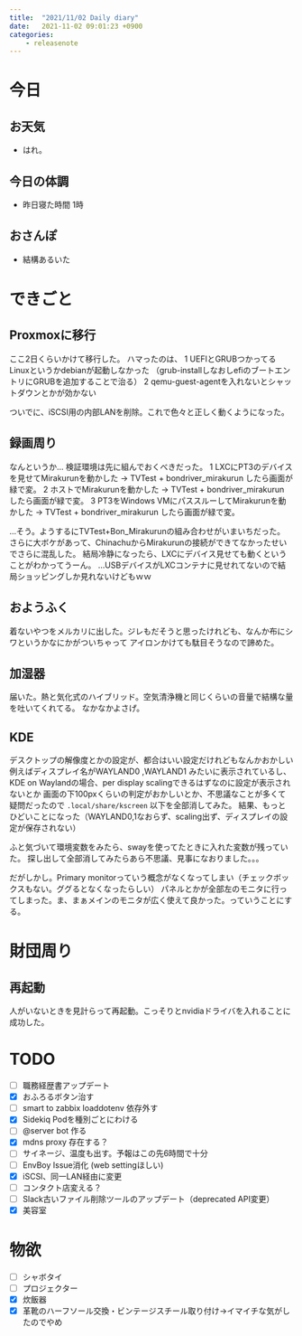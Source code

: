```yaml
---
title:  "2021/11/02 Daily diary"
date:   2021-11-02 09:01:23 +0900
categories:
	- releasenote
---
```

# 今日

## お天気

* はれ。

## 今日の体調

* 昨日寝た時間 1時

## おさんぽ

* 結構あるいた

# できごと

## Proxmoxに移行

ここ2日くらいかけて移行した。
ハマったのは、
1 UEFIとGRUBつかってるLinuxというかdebianが起動しなかった
（grub-installしなおしefiのブートエントリにGRUBを追加することで治る）
2 qemu-guest-agentを入れないとシャットダウンとかが効かない

ついでに、iSCSI用の内部LANを削除。これで色々と正しく動くようになった。

## 録画周り

なんというか… 検証環境は先に組んでおくべきだった。
1 LXCにPT3のデバイスを見せてMirakurunを動かした → TVTest + bondriver_mirakurun したら画面が緑で変。
2 ホストでMirakurunを動かした → TVTest + bondriver_mirakurun したら画面が緑で変。
3 PT3をWindows VMにパススルーしてMirakurunを動かした → TVTest + bondriver_mirakurun したら画面が緑で変。

…そう。ようするにTVTest+Bon_Mirakurunの組み合わせがいまいちだった。
さらに大ボケがあって、ChinachuからMirakurunの接続ができてなかったせいでさらに混乱した。
結局冷静になったら、LXCにデバイス見せても動くということがわかってうーん。
…USBデバイスがLXCコンテナに見せれてないので結局ショッピングしか見れないけどもｗｗ

## おようふく

着ないやつをメルカリに出した。ジレもだそうと思ったけれども、なんか布にシワというかなにかがついちゃって
アイロンかけても駄目そうなので諦めた。

## 加湿器

届いた。熱と気化式のハイブリッド。空気清浄機と同じくらいの音量で結構な量を吐いてくれてる。
なかなかよさげ。

## KDE

デスクトップの解像度とかの設定が、都合はいい設定だけれどもなんかおかしい
例えばディスプレイ名がWAYLAND0 ,WAYLAND1 みたいに表示されているし、
KDE on Waylandの場合、per display scalingできるはずなのに設定が表示されないとか
画面の下100pxくらいの判定がおかしいとか、不思議なことが多くて疑問だったので
`.local/share/kscreen` 以下を全部消してみた。
結果、もっとひどいことになった（WAYLAND0,1なおらず、scaling出ず、ディスプレイの設定が保存されない）

ふと気づいて環境変数をみたら、swayを使ってたときに入れた変数が残っていた。
探し出して全部消してみたらあら不思議、見事になおりました。。。

だがしかし。Primary monitorっていう概念がなくなってしまい（チェックボックスもない。ググるとなくなったらしい）
パネルとかが全部左のモニタに行ってしまった。ま、まぁメインのモニタが広く使えて良かった。っていうことにする。

# 財団周り

## 再起動

人がいないときを見計らって再起動。こっそりとnvidiaドライバを入れることに成功した。

# TODO 

- [ ] 職務経歴書アップデート
- [x] おふろるボタン治す
- [ ] smart to zabbix loaddotenv 依存外す
- [x] Sidekiq Podを種別ごとにわける
- [ ] @server bot 作る
- [x] mdns proxy 存在する？
- [ ] サイネージ、温度も出す。予報はこの先6時間で十分
- [ ] EnvBoy Issue消化 (web settingほしい)
- [x] iSCSI、同一LAN経由に変更
- [ ] コンタクト店変える？
- [ ] Slack古いファイル削除ツールのアップデート（deprecated API変更）
- [x] 美容室

# 物欲

- [ ] シャボタイ
- [ ] プロジェクター
- [x] 炊飯器
- [x] 革靴のハーフソール交換・ビンテージスチール取り付け→イマイチな気がしたのでやめ

